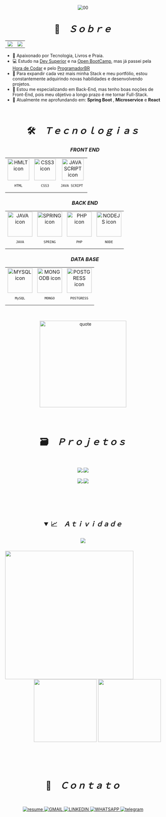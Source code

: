 
<div align="center">

![00](https://user-images.githubusercontent.com/106397008/197808990-e1ae92ce-afbb-4a5c-907d-0ad0ba0b83d1.jpg)

</div>

<h1 align="center">📇 &ensp; <i>Ｓｏｂｒｅ</i></h1>
<table align="center">
  <tr>
    <td>
        <a href="README.md"> <img src="https://user-images.githubusercontent.com/106397008/200058926-6cd79c94-37d0-4626-8270-0672f428c49e.png"> </a>
    </td>
    <td>
      <a href="readme-es.md"> <img src="https://user-images.githubusercontent.com/106397008/200058386-41defb17-cce8-4249-a68d-0ddbfe972f8b.png"> </a>
    </td>
  </tr>
</table>

<ul align="left">
    <li>🤩️ Apaixonado por Tecnologia, Livros e Praia.</li>
    <li>💻 Estudo na <a href="https://rodolfomori.com.br/devclub/" target="_blank">Dev Superior</a> e na <a href="https://open-bootcamp.com" target="_blank">Open BootCamp<a/>, mas já passei pela <a href="https://www.horadecodar.com.br/comunidade-hora-de-codar/" target="_blank">Hora de Codar</a> e pelo <a href="https://programadorbr.com" target="_blank">ProgramadorBR</a>
    <li>🔭 Para expandir cada vez mais minha Stack e meu portfólio, estou constantemente adquirindo novas habilidades e desenvolvendo projetos.</li>
    <li>🔮 Estou me especializando em Back-End, mas tenho boas noções de Front-End, pois meu objetivo a longo prazo é me tornar Full-Stack.</li>
    <li>🚀 Atualmente me aprofundando em: <b>Spring Boot </b>, <b>Microservice</b> e <b> React </b></li>
</ul>
<br>

<h1 align="center">🛠️ &ensp; <i>Ｔｅｃｎｏｌｏｇｉａｓ</i></h1>
  <div align="center">    
  <h3 align="center"> &ensp; <i>FRONT END</i></h3>
  <table align="center">
  <tr>
    <td align="center">
      <img src="https://skillicons.dev/icons?i=html" width="70px" alt="HMLT icon"/>
        <sub>
            <pre>HTML</pre>
        </sub>
      </td>
    <td align="center">
      <img src="https://skillicons.dev/icons?i=css" width="70px" alt="CSS3 icon"/>
        <sub>
            <pre>CSS3</pre>
        </sub>
      </td>
    <td align="center">
      <img src="https://skillicons.dev/icons?i=js" width="70px" alt="JAVA SCRIPT icon"/>
        <sub>
            <pre>JAVA SCRIPT </pre>
        </sub>
      </td>
   </tr>
    </table>
    <h3 align="center"> &ensp; <i>BACK END</i></h3>
    <table align="center">
      <tr>
        <td align="center">
        <img src="https://skillicons.dev/icons?i=java" width="80px" alt="JAVA icon" />
        <sub>
            <pre> JAVA </pre>
        </sub>
      </td>
        <td align="center">
        <img src="https://skillicons.dev/icons?i=spring" width="80px" alt="SPRING icon" />
        <sub>
            <pre> SPRING </pre>
        </sub>
      </td>
        <td align="center">
        <img src="https://skillicons.dev/icons?i=php" width="80px" alt="PHP icon" />
        <sub>
            <pre> PHP </pre>
        </sub>
      </td>
        <td align="center">
        <img src="https://skillicons.dev/icons?i=nodejs" width="80px" alt="NODEJS icon" />
        <sub>
            <pre> NODE </pre>
        </sub>
      </td>
      </tr>
      </table>
    <h3 align="center"> &ensp; <i>DATA BASE</i></h3>
    <table align="center" >
      <tr>
        <td align="center">
        <img src="https://skillicons.dev/icons?i=mysql" width="80px" alt="MYSQL icon" />
        <sub>
            <pre> MySQL </pre>
        </sub>
      </td>
        <td align="center">
        <img src="https://skillicons.dev/icons?i=mongodb" width="80px" alt="MONGODB icon" />
        <sub>
            <pre> MONGO </pre>
        </sub>
      </td>
        <td align="center">
        <img src="https://skillicons.dev/icons?i=postgres" width="80px" alt="POSTGRESS icon" />
        <sub>
            <pre> POSTGRESS </pre>
        </sub>
      </td>
      </tr>
    </table>
      </div>
<br><br>
      
  <div align="center">
    <img align="center" width="280px" alt="quote" src="https://quotes-github-readme.vercel.app/api?type=vertical&theme=tokyonight"/>   
  <div>
  <br><br><br>
    
<h1 align="center">🗃️ &ensp; <i>Ｐｒｏｊｅｔｏｓ</i></h1>
    <br><br>
    <div align="center">
      <a href="https://github.com/9reis/PDV-PontoDeVenda" target="_blank">
        <img align="center" src="https://github-readme-stats.vercel.app/api/pin/?username=9reis&repo=pdv-pontodevenda&theme=aura_dark&hide_border=true">
      </a>
      <a href="https://github.com/9reis/CryptoAPI" target="_blank">
        <img align="center" src="https://github-readme-stats.vercel.app/api/pin/?username=9reis&repo=cryptoapi&theme=aura_dark&hide_border=true">
      </a>
      <br><br>
      <a href="https://github.com/9reis/course-springboot" target="_blank">
        <img align="center" src="https://github-readme-stats.vercel.app/api/pin/?username=9reis&repo=course-springboot&theme=aura_dark&hide_border=true">
      </a>
      <a href="https://github.com/9reis/Rest-API" target="_blank">
        <img align="center" src="https://github-readme-stats.vercel.app/api/pin/?username=9reis&repo=rest-api&theme=aura_dark&hide_border=true">
      </a>
      <br><br>
  </div>
<br><br><br><br>

<h2 align="center">
<details open>
<summary>📈 &ensp; <i>Ａｔｉｖｉｄａｄｅ</i></summary>
<br>
<img align="center" src="https://activity-graph.herokuapp.com/graph?username=9reis&theme=tokyo-night&hide_border=true">
<br><br>
<img align="left" height="415px" src="https://github-readme-stats.vercel.app/api/top-langs/?username=9reis&langs_count=8&theme=tokyonight&hide_border=true">
<div align="right">
<img height="203px" src="https://github-readme-stats.vercel.app/api?username=9reis&show_icons=true&custom_title=9Reis%20Github%20Stats&theme=tokyonight&hide_border=true">
<img height="203px" src="https://github-readme-streak-stats.herokuapp.com/?user=9reis&theme=tokyonight&hide_border=true">
</div>
</details>
<br><br><br>
  
  <h1 align="center">📩 &ensp; <i>Ｃｏｎｔａｔｏ</i></h1>
  <br>
<p align="center">
  <a href="https://www.canva.com/design/DAFQ6OTNLzE/30xxFKAy4DIUyIUWjt1XMg/view?utm_content=DAFQ6OTNLzE&utm_campaign=designshare&utm_medium=link2&utm_source=sharebutton">
    <img src="https://img.shields.io/badge/Currículo-4285F4?style=for-the-badge&amp;logo=read-the-docs&amp;logoColor=white" alt="resume">
  </a>
  
  <a href="mailto:lucasreis_cod@hotmail.com" alt="Gmail" target="_blank">
    <img src="https://img.shields.io/badge/Gmail-D14836?style=for-the-badge&logo=gmail&logoColor=white" alt="GMAIL">
  </a>

  <a href="https://www.linkedin.com/in/lucas-reis-b67558162/" alt="Linkedin" target="_blank">
    <img src="https://img.shields.io/badge/LinkedIn-0077B5?style=for-the-badge&logo=linkedin&logoColor=white" alt="LINKEDIN">
  </a>
  
  <a href="https://wa.me/5571988078287" alt="WhatsApp" target="_blank">
    <img src="https://img.shields.io/badge/WhatsApp-25D366?style=for-the-badge&logo=whatsapp&logoColor=white" alt="WHATSAPP">
  </a>
  
  <a href="https://t.me/ReisLucas9" alt="Telegram" target="_blank">
    <img src="https://img.shields.io/badge/Telegram-2CA5E0?style=for-the-badge&logo=telegram&logoColor=white" alt="telegram">
  </a>
</p> 
<br><br>



